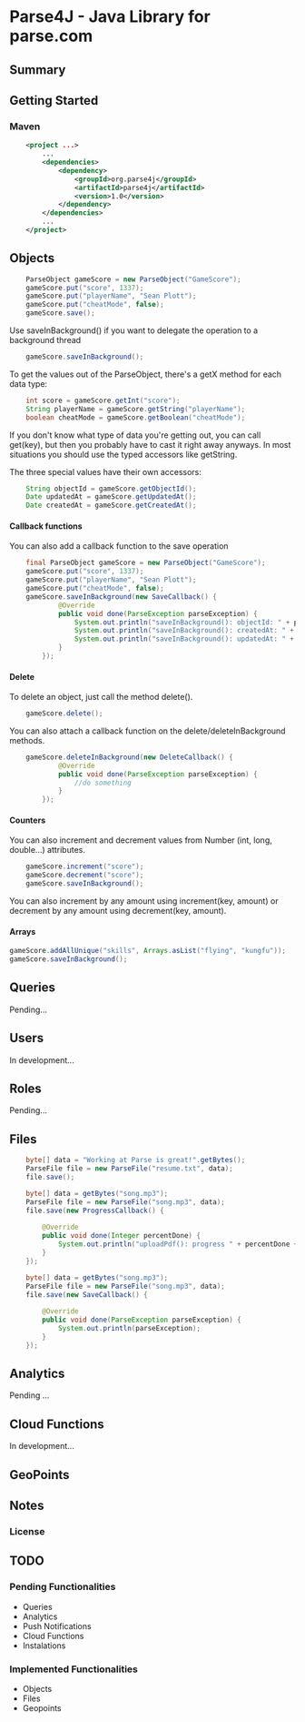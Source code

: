 Parse4J - Java Library for parse.com
====================================

Summary
-------


Getting Started
---------------

### Maven ###

```XML
	<project ...>
	    ...
	    <dependencies>
	        <dependency>
	            <groupId>org.parse4j</groupId>
	            <artifactId>parse4j</artifactId>
	            <version>1.0</version>
	        </dependency>
	    </dependencies>
	    ...
	</project>
```


Objects
-------

```Java
	ParseObject gameScore = new ParseObject("GameScore");
	gameScore.put("score", 1337);
	gameScore.put("playerName", "Sean Plott");
	gameScore.put("cheatMode", false);
	gameScore.save();
```

Use saveInBackground() if you want to delegate the operation to a background thread

```Java
	gameScore.saveInBackground();  
```


To get the values out of the ParseObject, there's a getX method for each data type:

```Java
	int score = gameScore.getInt("score");
	String playerName = gameScore.getString("playerName");
	boolean cheatMode = gameScore.getBoolean("cheatMode");
```

If you don't know what type of data you're getting out, you can call get(key), but then you probably have to cast it right away anyways. In most situations you should use the typed accessors like getString.

The three special values have their own accessors:

```Java
	String objectId = gameScore.getObjectId();
	Date updatedAt = gameScore.getUpdatedAt();
	Date createdAt = gameScore.getCreatedAt();
```

#### Callback functions

You can also add a callback function to the save operation

```Java
	final ParseObject gameScore = new ParseObject("GameScore");
	gameScore.put("score", 1337);
	gameScore.put("playerName", "Sean Plott");
	gameScore.put("cheatMode", false);
	gameScore.saveInBackground(new SaveCallback() {			
			@Override
			public void done(ParseException parseException) {
				System.out.println("saveInBackground(): objectId: " + parseObject.getObjectId());
				System.out.println("saveInBackground(): createdAt: " + parseObject.getCreatedAt());
				System.out.println("saveInBackground(): updatedAt: " + parseObject.getUpdatedAt());
			}
		});
```

#### Delete

To delete an object, just call the method delete().

```Java
	gameScore.delete();
```
You can also attach a callback function on the delete/deleteInBackground methods.

```Java
	gameScore.deleteInBackground(new DeleteCallback() {
			@Override
			public void done(ParseException parseException) {
				//do something
			}
		});
```

#### Counters

You can also increment and decrement values from Number (int, long, double...) attributes.

```Java
	gameScore.increment("score");
	gameScore.decrement("score");
	gameScore.saveInBackground();
```
You can also increment by any amount using increment(key, amount) or decrement by any amount using decrement(key, amount).

#### Arrays

```Java
gameScore.addAllUnique("skills", Arrays.asList("flying", "kungfu"));
gameScore.saveInBackground();
```

Queries
-------

Pending...

Users
-----

In development...

Roles
-----

Pending...


Files
-----

```JAVA
	byte[] data = "Working at Parse is great!".getBytes();
	ParseFile file = new ParseFile("resume.txt", data);
	file.save();
```


```JAVA
	byte[] data = getBytes("song.mp3");
	ParseFile file = new ParseFile("song.mp3", data);
	file.save(new ProgressCallback() {
		
		@Override
		public void done(Integer percentDone) {
			System.out.println("uploadPdf(): progress " + percentDone + "%");
		}
	});
```


```JAVA
	byte[] data = getBytes("song.mp3");
	ParseFile file = new ParseFile("song.mp3", data);
	file.save(new SaveCallback() {
		
		@Override
		public void done(ParseException parseException) {
			System.out.println(parseException);
		}
	});
```


Analytics
---------

Pending ...

Cloud Functions
---------------

In development...

GeoPoints
---------



Notes
-----

### License


TODO
-----

### Pending Functionalities

 * Queries
 * Analytics
 * Push Notifications
 * Cloud Functions
 * Instalations
 
### Implemented Functionalities

 * Objects
 * Files
 * Geopoints
  
 
 